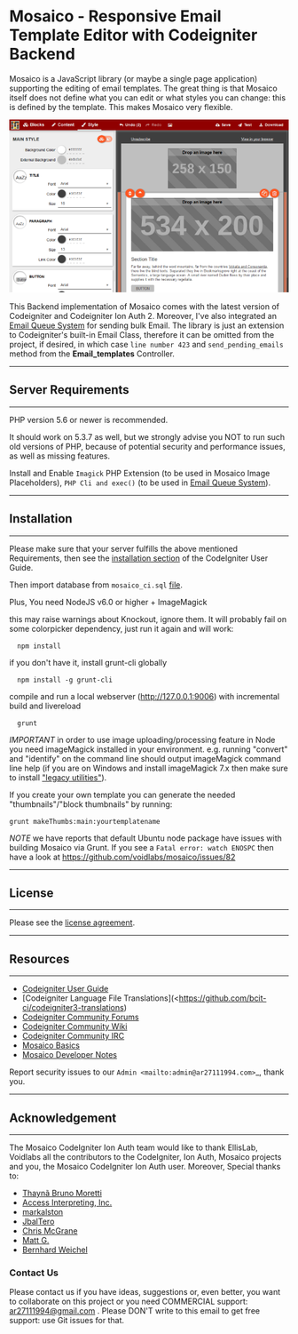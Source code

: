 # Mosaico - Responsive Email Template Editor with Codeigniter Backend

Mosaico is a JavaScript library (or maybe a single page application) supporting the editing of email templates. The great thing is that Mosaico itself does not define what you can edit or what styles you can change: this is defined by the template. This makes Mosaico very flexible.

![Mosaico Screenshot](mosaico/res/img/screenshot.png)

This Backend implementation of Mosaico comes with the latest version of Codeigniter and Codeigniter Ion Auth 2. Moreover, I've also integrated an [Email Queue System](https://github.com/izn/codeigniter-mailqueue/) for sending bulk Email. The library is just an extension to Codeigniter's built-in Email Class, therefore it can be omitted from the project, if desired, in which case `line number 423` and `send_pending_emails` method from the **Email_templates** Controller.

*********************
## Server Requirements
*********************

PHP version 5.6 or newer is recommended.

It should work on 5.3.7 as well, but we strongly advise you NOT to run
such old versions of PHP, because of potential security and performance
issues, as well as missing features.

Install and Enable `Imagick` PHP Extension (to be used in Mosaico Image Placeholders), `PHP Cli and exec()` (to be used in [Email Queue System](https://github.com/izn/codeigniter-mailqueue/)).

**************
## Installation
**************

Please make sure that your server fulfills the above mentioned Requirements, then see the [installation section](https://codeigniter.com/user_guide/installation/index.html) of the CodeIgniter User Guide.

Then import database from `mosaico_ci.sql` [file](https://github.com/ar27111994/Mosaico-CodeIgniter-Ion-Auth/blob/master/mosaico_ci.sql).

Plus, You need NodeJS v6.0 or higher + ImageMagick

this may raise warnings about Knockout, ignore them. It will probably fail on some colorpicker dependency, just run it again and will work:
```
  npm install
```
if you don't have it, install grunt-cli globally
```
  npm install -g grunt-cli
```
compile and run a local webserver (http://127.0.0.1:9006) with incremental build and livereload
```
  grunt
```
*IMPORTANT* in order to use image uploading/processing feature in Node you need imageMagick installed in your environment.
e.g. running "convert" and "identify" on the command line should output imageMagick command line help (if you are on Windows and install imageMagick 7.x then make sure to install ["legacy utilities"](https://github.com/aheckmann/gm/issues/559)).

If you create your own template you can generate the needed "thumbnails"/"block thumbnails" by running:
```
grunt makeThumbs:main:yourtemplatename
```

*NOTE* we have reports that default Ubuntu node package have issues with building Mosaico via Grunt. If you see a ```Fatal error: watch ENOSPC``` then have a look at https://github.com/voidlabs/mosaico/issues/82

*********
## License
*********

Please see the [license agreement](https://github.com/ar27111994/Mosaico-CodeIgniter-Ion-Auth/blob/master/LICENSE).

***********
## Resources
***********

- [Codeigniter User Guide](https://codeigniter.com/docs>)
- [Codeigniter Language File Translations](<https://github.com/bcit-ci/codeigniter3-translations)
- [Codeigniter Community Forums](http://forum.codeigniter.com/)
- [Codeigniter Community Wiki](https://github.com/bcit-ci/CodeIgniter/wiki)
- [Codeigniter Community IRC](https://webchat.freenode.net/?channels=%23codeigniter)
- [Mosaico Basics](https://github.com/voidlabs/mosaico/wiki)
- [Mosaico Developer Notes](https://github.com/voidlabs/mosaico/wiki/Developers)

Report security issues to our `Admin <mailto:admin@ar27111994.com>`_, thank you.

*****************
## Acknowledgement
*****************

The Mosaico CodeIgniter Ion Auth team would like to thank EllisLab, Voidlabs all the
contributors to the CodeIgniter, Ion Auth, Mosaico projects and you, the Mosaico CodeIgniter Ion Auth user. Moreover, Special thanks to:

- [Thaynã Bruno Moretti](https://github.com/izn/codeigniter-mailqueue/)
- [Access Interpreting, Inc.](https://github.com/ainterpreting/mosaico-php-backend)
- [markalston](https://github.com/markalston/mosaico-php-backend)
- [JbalTero](https://github.com/JbalTero)
- [Chris McGrane](https://github.com/notchris/mosaico)
- [Matt G.](https://github.com/mattghall/mosaico-mattg)
- [Bernhard Weichel](https://github.com/bwl21/mosaico-php-backend)

### Contact Us

Please contact us if you have ideas, suggestions or, even better, you want to collaborate on this project or you need COMMERCIAL support: ar27111994@gmail.com . Please DON'T write to this email to get free support: use Git issues for that.
